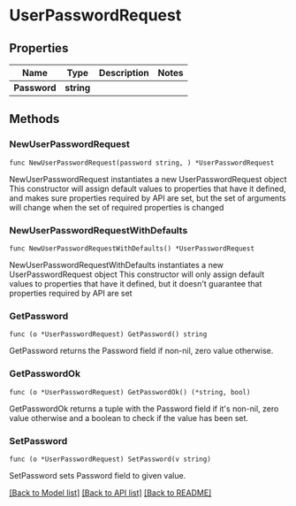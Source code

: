 # UserPasswordRequest

## Properties

Name | Type | Description | Notes
------------ | ------------- | ------------- | -------------
**Password** | **string** |  | 

## Methods

### NewUserPasswordRequest

`func NewUserPasswordRequest(password string, ) *UserPasswordRequest`

NewUserPasswordRequest instantiates a new UserPasswordRequest object
This constructor will assign default values to properties that have it defined,
and makes sure properties required by API are set, but the set of arguments
will change when the set of required properties is changed

### NewUserPasswordRequestWithDefaults

`func NewUserPasswordRequestWithDefaults() *UserPasswordRequest`

NewUserPasswordRequestWithDefaults instantiates a new UserPasswordRequest object
This constructor will only assign default values to properties that have it defined,
but it doesn't guarantee that properties required by API are set

### GetPassword

`func (o *UserPasswordRequest) GetPassword() string`

GetPassword returns the Password field if non-nil, zero value otherwise.

### GetPasswordOk

`func (o *UserPasswordRequest) GetPasswordOk() (*string, bool)`

GetPasswordOk returns a tuple with the Password field if it's non-nil, zero value otherwise
and a boolean to check if the value has been set.

### SetPassword

`func (o *UserPasswordRequest) SetPassword(v string)`

SetPassword sets Password field to given value.



[[Back to Model list]](../README.md#documentation-for-models) [[Back to API list]](../README.md#documentation-for-api-endpoints) [[Back to README]](../README.md)


